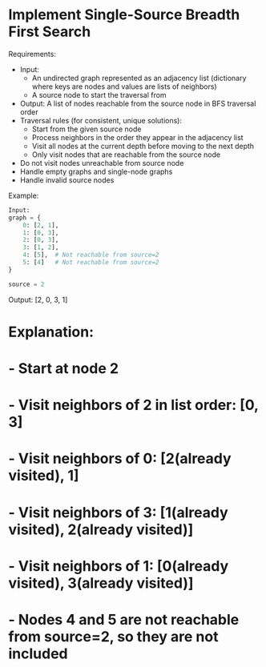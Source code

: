# Implement Single-Source Breadth First Search

Requirements:
- Input: 
  - An undirected graph represented as an adjacency list (dictionary where keys are nodes and values are lists of neighbors)
  - A source node to start the traversal from
- Output: A list of nodes reachable from the source node in BFS traversal order
- Traversal rules (for consistent, unique solutions):
  - Start from the given source node
  - Process neighbors in the order they appear in the adjacency list
  - Visit all nodes at the current depth before moving to the next depth
  - Only visit nodes that are reachable from the source node
- Do not visit nodes unreachable from source node
- Handle empty graphs and single-node graphs
- Handle invalid source nodes

Example:
```python
Input: 
graph = {
    0: [2, 1],
    1: [0, 3],
    2: [0, 3],
    3: [1, 2],
    4: [5],  # Not reachable from source=2
    5: [4]   # Not reachable from source=2
}

source = 2
```

Output: [2, 0, 3, 1]
# Explanation:
# - Start at node 2
# - Visit neighbors of 2 in list order: [0, 3]
# - Visit neighbors of 0: [2(already visited), 1]
# - Visit neighbors of 3: [1(already visited), 2(already visited)]
# - Visit neighbors of 1: [0(already visited), 3(already visited)]
# - Nodes 4 and 5 are not reachable from source=2, so they are not included
